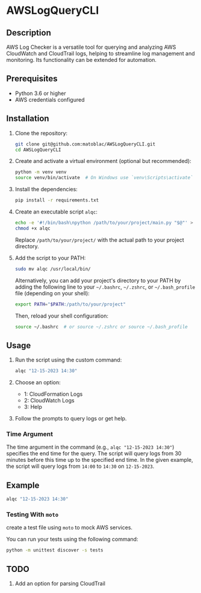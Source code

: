 # AWSLogQueryCLI

## Description

AWS Log Checker is a versatile tool for querying and analyzing AWS CloudWatch and CloudTrail logs, helping to streamline log management and monitoring. Its functionality can be extended for automation.

## Prerequisites

- Python 3.6 or higher
- AWS credentials configured

## Installation 

1. Clone the repository:
    ```sh
    git clone git@github.com:matoblac/AWSLogQueryCLI.git
    cd AWSLogQueryCLI
    ```

2. Create and activate a virtual environment (optional but recommended):
    ```sh
    python -m venv venv
    source venv/bin/activate  # On Windows use `venv\Scripts\activate`
    ```

3. Install the dependencies:
    ```sh
    pip install -r requirements.txt
    ```

4. Create an executable script `alqc`:

    ```sh
    echo -e '#!/bin/bash\npython /path/to/your/project/main.py "$@"' > alqc
    chmod +x alqc
    ```

    Replace `/path/to/your/project/` with the actual path to your project directory.

5. Add the script to your PATH:

    ```sh
    sudo mv alqc /usr/local/bin/
    ```

    Alternatively, you can add your project's directory to your PATH by adding the following line to your `~/.bashrc`, `~/.zshrc`, or `~/.bash_profile` file (depending on your shell):

    ```sh
    export PATH="$PATH:/path/to/your/project"
    ```

    Then, reload your shell configuration:

    ```sh
    source ~/.bashrc  # or source ~/.zshrc or source ~/.bash_profile
    ```

## Usage

1. Run the script using the custom command:
    ```sh
    alqc "12-15-2023 14:30"
    ```

2. Choose an option:
    - 1: CloudFormation Logs
    - 2: CloudWatch Logs
    - 3: Help

3. Follow the prompts to query logs or get help.

### Time Argument

The time argument in the command (e.g., `alqc "12-15-2023 14:30"`) specifies the end time for the query. The script will query logs from 30 minutes before this time up to the specified end time. In the given example, the script will query logs from `14:00` to `14:30` on `12-15-2023`.

## Example
```sh
alqc "12-15-2023 14:30"
```

### Testing With `moto`

create a test file using `moto` to mock AWS services.

You can run your tests using the following command:
```sh
python -m unittest discover -s tests
```


## TODO

1. Add an option for parsing CloudTrail
